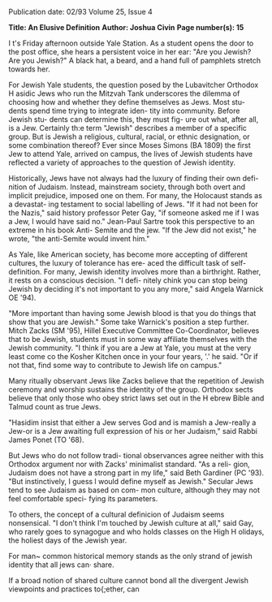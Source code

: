 Publication date: 02/93
Volume 25, Issue 4

**Title: An Elusive Definition**
**Author: Joshua Civin**
**Page number(s): 15**

I
t's Friday afternoon outside Yale Station. As a student 
opens the door to the post office, she hears a persistent 
voice in her ear: "Are you Jewish? Are you Jewish?" A 
black hat, a beard, and a hand full of pamphlets stretch 
towards her. 

For Jewish Yale students, the question posed by the 
Lubavitcher Orthodox H asidic Jews who 
run the Mitzvah Tank underscores the 
dilemma of choosing how and whether 
they define themselves as Jews. Most stu-
dents spend time trying to integrate iden-
tity into community. Before Jewish stu-
dents can determine this, they must fig-
ure out what, after all, is a Jew. Certainly 
th:e term "Jewish" describes a member of 
a specific group. But is Jewish a religious, 
cultural, racial, or ethnic designation, or 
some combination thereof? Ever since 
Moses Simons (BA 1809) the first Jew to 
attend Yale, arrived on campus, the lives 
of Jewish students have reflected a variety 
of approaches to the question of Jewish 
identity. 

Historically, Jews have not always 
had the luxury of finding their own defi-
nition of Judaism. Instead, mainstream 
society, through both overt and implicit 
prejudice, imposed one on them. For 
many, the Holocaust stands as a devastat-
ing testament to social labelling of Jews. "If it had not been 
for the Nazis," said history professor Peter Gay, "if someone 
asked me if I was a Jew, I would have said no." Jean-Paul 
Sartre took this perspective to an extreme in his book Anti-
Semite and the jew. "If the Jew did not exist," he wrote, "the 
anti-Semite would invent 
him." 

As Yale, like American 
society, has become more 
accepting of different cultures, 
the luxury of tolerance has ere-
aced the difficult task of self-
definition. For many, Jewish 
identity involves more than a 
birthright. Rather, it rests on a conscious decision. "I defi-
nitely chink you can stop being Jewish by deciding it's not 
important to you any more," said Angela Warnick OE '94). 

"More important than having some Jewish blood is that 
you do things that show that you are Jewish." Some take 
Warnick's position a step further. Mitch Zacks (SM '95), 
Hillel Executive Committee Co-Coordinator, believes that 
to be Jewish, students must in some way affiliate themselves 
with the Jewish community. "I think if you are a Jew at 
Yale, you must at the very least come co 
the Kosher Kitchen once in your four 
years, '.' he said. "Or if not that, find 
some way to contribute to Jewish life on 
campus." 

Many ritually observant Jews like 
Zacks believe that the repetition of 
Jewish ceremony and worship sustains 
the identity of the group. Orthodox 
sects believe that only those who obey 
strict laws set out in the H ebrew Bible 
and Talmud count as true Jews. 

"Hasidim insist that either a Jew serves 
God and is mamish a Jew-really a 
Jew-or is a Jew awaiting full expression 
of his or her Judaism," said Rabbi James 
Ponet (TO '68). 

But Jews who do not follow tradi-
tional observances agree neither with 
this Orthodox argument nor with 
Zacks' minimalist standard. "As a reli-
gion, Judaism does not have a strong 
part in my life," said Beth Gardiner (PC 
'93). "But instinctively, I guess l would define myself as 
Jewish." Secular Jews tend to see Judaism as based on com-
mon culture, although they may not feel comfortable speci-
fying its parameters. 

To others, the concept of a cultural definicion of Judaism 
seems nonsensical. "I don't 
think I'm touched by 
Jewish culture at all," said 
Gay, who rarely goes to 
synagogue and who holds 
classes 
on 
the High 
H olidays, the holiest days 
of the Jewish year. 

For man~ common historical memory 
stands as the only strand of jewish 
identity that all jews can· share. 

If a broad notion of shared culture cannot bond all the 
divergent Jewish viewpoints and practices to{;ether, can